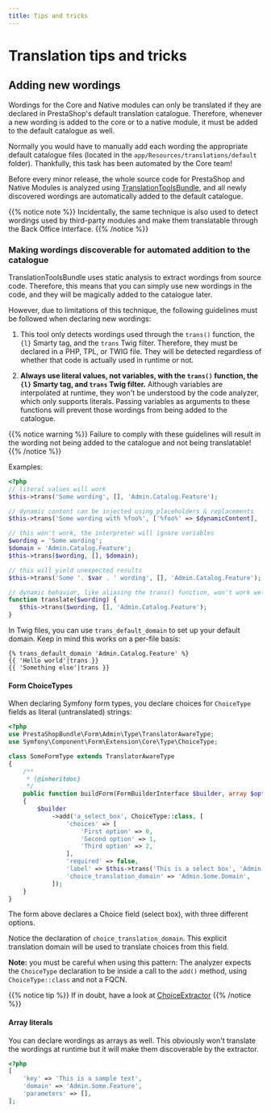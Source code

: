 ```yaml
---
title: Tips and tricks
---
```


# Translation tips and tricks

## Adding new wordings

Wordings for the Core and Native modules can only be translated if they are declared in PrestaShop's default translation catalogue. Therefore, whenever a new wording is added to the core or to a native module, it must be added to the default catalogue as well. 

Normally you would have to manually add each wording the appropriate default catalogue files (located in the `app/Resources/translations/default` folder). Thankfully, this task has been automated by the Core team!
 
Before every minor release, the whole source code for PrestaShop and Native Modules is analyzed using [TranslationToolsBundle](https://github.com/PrestaShop/TranslationToolsBundle), and all newly discovered wordings are automatically added to the default catalogue.

{{% notice note %}}
Incidentally, the same technique is also used to detect wordings used by third-party modules and make them translatable through the Back Office interface.
{{% /notice %}}

### Making wordings discoverable for automated addition to the catalogue

TranslationToolsBundle uses static analysis to extract wordings from source code. Therefore, this means that you can simply use new wordings in the code, and they will be magically added to the catalogue later.

However, due to limitations of this technique, the following guidelines must be followed when declaring new wordings:

1. This tool only detects wordings used through the `trans()` function, the `{l}` Smarty tag, and the `trans` Twig filter. Therefore, they must be declared in a PHP, TPL, or TWIG file. They will be detected regardless of whether that code is actually used in runtime or not.

2. **Always use literal values, not variables, with the `trans()` function, the `{l}` Smarty tag, and `trans` Twig filter.** Although variables are interpolated at runtime, they won't be understood by the code analyzer, which only supports literals. Passing variables as arguments to these functions will prevent those wordings from being added to the catalogue.

{{% notice warning %}}
Failure to comply with these guidelines will result in the wording not being added to the catalogue and not being translatable!
{{% /notice %}}

Examples:

```php
<?php
// literal values will work
$this->trans('Some wording', [], 'Admin.Catalog.Feature');

// dynamic content can be injected using placeholders & replacements
$this->trans('Some wording with %foo%', ['%foo%' => $dynamicContent], 'Admin.Catalog.Feature');

// this won't work, the interpreter will ignore variables
$wording = 'Some wording';
$domain = 'Admin.Catalog.Feature';
$this->trans($wording, [], $domain);

// this will yield unexpected results
$this->trans('Some '. $var . ' wording', [], 'Admin.Catalog.Feature');

// dynamic behavior, like aliasing the trans() function, won't work well either
function translate($wording) {
   $this->trans($wording, [], 'Admin.Catalog.Feature');
}
```

In Twig files, you can use `trans_default_domain` to set up your default domain. Keep in mind this works on a per-file basis:

```twig
{% trans_default_domain 'Admin.Catalog.Feature' %}
{{ 'Hello world'|trans }}
{{ 'Something else'|trans }}
``` 

#### Form ChoiceTypes

When declaring Symfony form types, you declare choices for `ChoiceType` fields as literal (untranslated) strings:

```php
<?php
use PrestaShopBundle\Form\Admin\Type\TranslatorAwareType;
use Symfony\Component\Form\Extension\Core\Type\ChoiceType;

class SomeFormType extends TranslatorAwareType
{
    /**
     * {@inheritdoc}
     */
    public function buildForm(FormBuilderInterface $builder, array $options)
    {
        $builder
            ->add('a_select_box', ChoiceType::class, [
                'choices' => [
                    'First option' => 0,
                    'Second option' => 1,
                    'Third option' => 2,
                ],
                'required' => false,
                'label' => $this->trans('This is a select box', 'Admin.Catalog.Feature'),
                'choice_translation_domain' => 'Admin.Some.Domain',
            ]);
    }
}
```

The form above declares a Choice field (select box), with three different options. 

Notice the declaration of `choice_translation_domain`. This explicit translation domain will be used to translate choices from this field.

**Note:** you must be careful when using this pattern: The analyzer expects the `ChoiceType` declaration to be inside a call to the `add()` method, using `ChoiceType::class` and not a FQCN.

{{% notice tip %}}
If in doubt, have a look at [ChoiceExtractor](https://github.com/PrestaShop/TranslationToolsBundle/blob/master/Translation/Extractor/Visitor/Translation/FormType/ChoiceExtractor.php) {{% /notice %}}

#### Array literals

You can declare wordings as arrays as well. This obviously won't translate the wordings at runtime but it will make them discoverable by the extractor.

```php
<?php
[
    'key' => 'This is a sample text',
    'domain' => 'Admin.Some.Feature',
    'parameters' => [],
];
```
